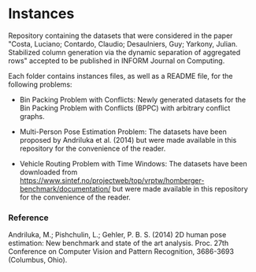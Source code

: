 # Instances

Repository containing the datasets that were considered in the paper "Costa, Luciano; Contardo, Claudio; Desaulniers, Guy; Yarkony, Julian. Stabilized column generation via the dynamic separation of aggregated rows" accepted to be published in INFORM Journal on Computing. 

Each folder contains instances files, as well as a README file, for the following problems:

* Bin Packing Problem with Conflicts: Newly generated datasets for the Bin Packing Problem with Conflicts (BPPC) with arbitrary conflict graphs.

* Multi-Person Pose Estimation Problem: The datasets have been proposed by Andriluka et al. (2014) but were made available in this repository for the convenience of the reader.

* Vehicle Routing Problem with Time Windows: The datasets have been downloaded from <https://www.sintef.no/projectweb/top/vrptw/homberger-benchmark/documentation/> but were made available in this repository for the convenience of the reader.


### Reference

Andriluka,  M.; Pishchulin,  L.;  Gehler,  P. B.  S. (2014) 2D  human pose estimation:  New benchmark and state of the art analysis. Proc.  27th  Conference on  Computer  Vision and  Pattern  Recognition,  3686-3693 (Columbus, Ohio).


